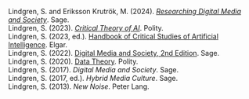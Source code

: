 Lindgren, S. and Eriksson Krutrök, M. (2024). [_Researching Digital Media and Society_](https://uk.sagepub.com/en-gb/eur/researching-digital-media-and-society/book281848). Sage.<br>
Lindgren, S. (2023). [_Critical Theory of AI_](https://www.wiley.com/en-gb/Critical+Theory+of+AI-p-9781509555772). Polity.<br>
Lindgren, S. (2023, ed.). [Handbook of Critical Studies of Artificial Intelligence](https://www.e-elgar.com/shop/gbp/handbook-of-critical-studies-of-artificial-intelligence-9781803928555.html). Elgar.<br>
Lindgren, S. (2022). [Digital Media and Society, 2nd Edition](https://web.archive.org/web/20220706033802/https://uk.sagepub.com/en-gb/eur/digital-media-and-society/book270473). Sage.<br>
Lindgren, S. (2020). [Data Theory](https://www.wiley.com/en-us/Data+Theory%3A+Interpretive+Sociology+and+Computational+Methods-p-9781509539284). Polity.<br>
Lindgren, S. (2017). _Digital Media and Society_. Sage.<br>
Lindgren, S. (2017, ed.). _Hybrid Media Culture_. Sage.<br>
Lindgren, S. (2013). _New Noise_. Peter Lang.<br>
